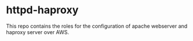 # httpd-haproxy
This repo contains the roles for the configuration of apache webserver and haproxy server over AWS.
